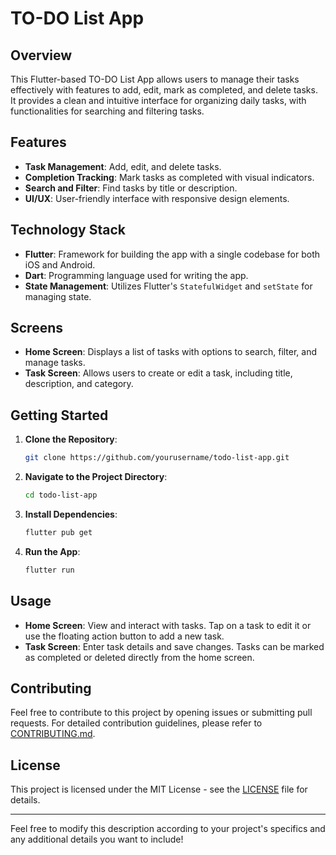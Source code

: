# TO-DO List App

## Overview

This Flutter-based TO-DO List App allows users to manage their tasks effectively with features to add, edit, mark as completed, and delete tasks. It provides a clean and intuitive interface for organizing daily tasks, with functionalities for searching and filtering tasks.

## Features

- **Task Management**: Add, edit, and delete tasks.
- **Completion Tracking**: Mark tasks as completed with visual indicators.
- **Search and Filter**: Find tasks by title or description.
- **UI/UX**: User-friendly interface with responsive design elements.

## Technology Stack

- **Flutter**: Framework for building the app with a single codebase for both iOS and Android.
- **Dart**: Programming language used for writing the app.
- **State Management**: Utilizes Flutter's `StatefulWidget` and `setState` for managing state.

## Screens

- **Home Screen**: Displays a list of tasks with options to search, filter, and manage tasks.
- **Task Screen**: Allows users to create or edit a task, including title, description, and category.

## Getting Started

1. **Clone the Repository**:
   ```bash
   git clone https://github.com/yourusername/todo-list-app.git
   ```

2. **Navigate to the Project Directory**:
   ```bash
   cd todo-list-app
   ```

3. **Install Dependencies**:
   ```bash
   flutter pub get
   ```

4. **Run the App**:
   ```bash
   flutter run
   ```

## Usage

- **Home Screen**: View and interact with tasks. Tap on a task to edit it or use the floating action button to add a new task.
- **Task Screen**: Enter task details and save changes. Tasks can be marked as completed or deleted directly from the home screen.

## Contributing

Feel free to contribute to this project by opening issues or submitting pull requests. For detailed contribution guidelines, please refer to [CONTRIBUTING.md](CONTRIBUTING.md).

## License

This project is licensed under the MIT License - see the [LICENSE](LICENSE) file for details.

---

Feel free to modify this description according to your project's specifics and any additional details you want to include!
